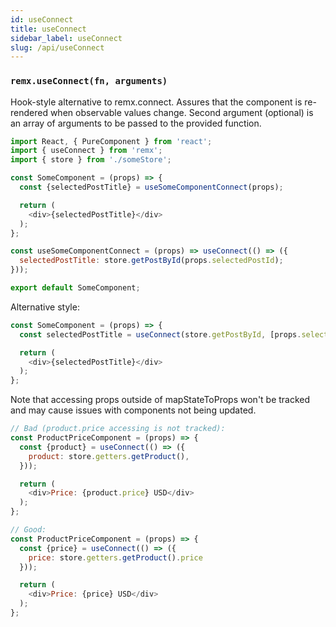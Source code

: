 ```yaml
---
id: useConnect
title: useConnect
sidebar_label: useConnect
slug: /api/useConnect
---
```


### `remx.useConnect(fn, arguments)`
Hook-style alternative to remx.connect.
Assures that the component is re-rendered when observable values change.
Second argument (optional) is an array of arguments to be passed to the provided function.

```javascript
import React, { PureComponent } from 'react';
import { useConnect } from 'remx';
import { store } from './someStore';

const SomeComponent = (props) => {
  const {selectedPostTitle} = useSomeComponentConnect(props);

  return (
    <div>{selectedPostTitle}</div>
  );
};

const useSomeComponentConnect = (props) => useConnect(() => ({
  selectedPostTitle: store.getPostById(props.selectedPostId);
}));

export default SomeComponent;
```

Alternative style:

```javascript
const SomeComponent = (props) => {
  const selectedPostTitle = useConnect(store.getPostById, [props.selectedPostId]);

  return (
    <div>{selectedPostTitle}</div>
  );
};
```

Note that accessing props outside of mapStateToProps won't be tracked and may cause issues with
components not being updated.

```javascript
// Bad (product.price accessing is not tracked):
const ProductPriceComponent = (props) => {
  const {product} = useConnect(() => ({
    product: store.getters.getProduct(),
  }));

  return (
    <div>Price: {product.price} USD</div>
  );
};

// Good:
const ProductPriceComponent = (props) => {
  const {price} = useConnect(() => ({
    price: store.getters.getProduct().price
  }));

  return (
    <div>Price: {price} USD</div>
  );
};
```
